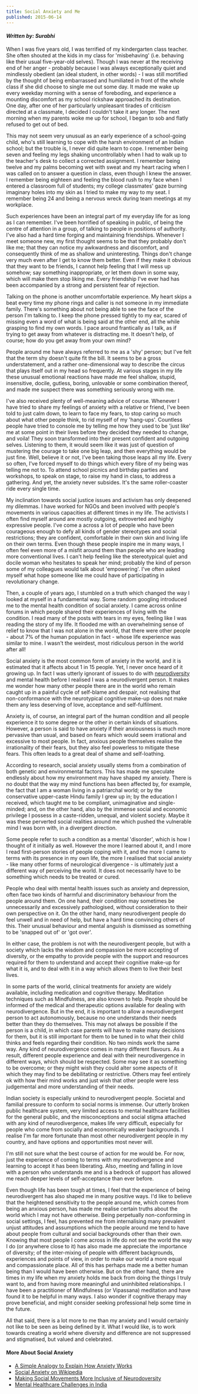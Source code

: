 ```yaml
---
title: Social Anxiety and Me
published: 2015-06-14
---
```


#### *Written by: Surabhi*

When I was five years old, I was terrified of my kindergarten class teacher. She often shouted at the kids in my class for 'misbehaving' (i.e. behaving like their usual five-year-old selves). Though I was never at the receiving end of her anger - probably because I was always exceptionally quiet and mindlessly obedient (an ideal student, in other words) - I was still mortified by the thought of being embarrassed and humiliated in front of the whole class if she did choose to single me out some day. It made me wake up every weekday morning with a sense of foreboding, and experience a mounting discomfort as my school rickshaw approached its destination. One day, after one of her particularly unpleasant tirades of criticism directed at a classmate, I decided I couldn't take it any longer. The next morning when my parents woke me up for school, I began to sob and flatly refused to get out of bed.

This may not seem very unusual as an early experience of a school-going child, who's still learning to cope with the harsh environment of an Indian school; but the trouble is, I never did quite learn to cope. I remember being seven and feeling my legs shaking uncontrollably when I had to walk up to the teacher's desk to collect a corrected assignment.  I remember being twelve and my palms becoming wet with sweat and my heart racing when I was called on to answer a question in class, even though I knew the answer. I remember being eighteen and feeling the blood rush to my face when I entered a classroom full of students; my college classmates' gaze burning imaginary holes into my skin as I tried to make my way to my seat. I remember being 24 and being a nervous wreck during team meetings at my workplace.

Such experiences have been an integral part of my everyday life for as long as I can remember. I've been horrified of speaking in public, of being the centre of attention in a group, of talking to people in positions of authority. I've also had a hard time forging and maintaining friendships. Whenever I meet someone new, my first thought seems to be that they probably don't like me; that they can notice my awkwardness and discomfort, and consequently think of me as shallow and uninteresting. Things don't change very much even after I get to know them better. Even if they make it obvious that they want to be friends, I cannot help feeling that I will mess up somehow; say something inappropriate, or let them down in some way, which will make them stop liking me. Every friendship I've ever had has been accompanied by a strong and persistent fear of rejection.

Talking on the phone is another uncomfortable experience. My heart skips a beat every time my phone rings and caller is not someone in my immediate family. There's something about not being able to see the face of the person I'm talking to. I keep the phone pressed tightly to my ear, scared of missing even a word of what is being said at the other end, all the while grasping to find my own words. I pace around frantically as I talk, as if trying to get away from whatever is distracting me. It doesn't help, of course; how do you get away from your own mind?

People around me have always referred to me as a 'shy' person; but I've felt that the term shy doesn't quite fit the bill. It seems to be a gross understatement, and a rather one-dimensional way to describe the circus that plays itself out in my head so frequently. At various stages in my life these unusual emotional reactions have made me feel shallow, stupid, insensitive, docile, gutless, boring, unlovable or some combination thereof, and made me suspect there was something seriously wrong with me.

I've also received plenty of well-meaning advice of course. Whenever I have tried to share my feelings of anxiety with a relative or friend, I've been told to just calm down, to learn to face my fears, to stop caring so much about what other people think, to rid myself of my 'hang-ups'. Countless people have tried to console me by telling me how they used to be 'just like' me at some point in their lives before they decided they needed to change, and voila! They soon transformed into their present confident and outgoing selves. Listening to them, it would seem like it was just of question of mustering the courage to take one big leap, and then everything would be just fine. Well, believe it or not, I've been taking those leaps all my life. Every so often, I've forced myself to do things which every fibre of my being was telling me not to. To attend school picnics and birthday parties and workshops, to speak on stage, to raise my hand in class, to address a gathering. And yet, the anxiety never subsides. It's the same roller-coaster ride every single time.

My inclination towards social justice issues and activism has only deepened my dilemmas. I have worked for NGOs and been involved with people's movements in various capacities at different times in my life. The activists I often find myself around are mostly outgoing, extroverted and highly expressive people. I've come a across a lot of people who have been courageous enough to defy all kinds of gender stereotypes and social restrictions; they are confident, comfortable in their own skin and living life on their own terms. Even though these people inspire me in many ways, I often feel even more of a misfit around them than people who are leading more conventional lives. I can't help feeling like the stereotypical quiet and docile woman who hesitates to speak her mind; probably the kind of person some of my colleagues would talk about 'empowering'. I've often asked myself what hope someone like me could have of participating in revolutionary change.

Then, a couple of years ago, I stumbled on a truth which changed the way I looked at myself in a fundamental way. Some random googling introduced me to the mental health condition of social anxiety. I came across online forums in which people shared their experiences of living with the condition. I read many of the posts with tears in my eyes, feeling like I was reading the story of my life. It flooded me with an overwhelming sense of relief to know that I was not alone in the world, that there were other people - about 7% of the human population in fact - whose life experience was similar to mine. I wasn't the weirdest, most ridiculous person in the world after all!

Social anxiety is the most common form of anxiety in the world, and it is estimated that it affects about 1 in 15 people. Yet, I never once heard of it growing up. In fact I was utterly ignorant of issues to do with [neurodiversity] and mental health before I realised I was a neurodivergent person. It makes me wonder how many other people there are in the world who remain caught up in a painful cycle of self-blame and despair, not realising that non-conformance with the neurotypical cognitive make-up does not make them any less deserving of love, acceptance and self-fulfilment.

[neurodiversity]:http://neurocosmopolitanism.com/neurodiversity-some-basic-terms-definitions/

Anxiety is, of course, an integral part of the human condition and all people experience it to some degree or the other in certain kinds of situations. However, a person is said to have anxiety if their anxiousness is much more pervasive than usual, and based on fears which would seem irrational and excessive to most people. In fact, anxious people themselves realise the irrationality of their fears, but they also feel powerless to mitigate these fears. This often leads to a great deal of shame and self-loathing.

According to research, social anxiety usually stems from a combination of both genetic and environmental factors. This has made me speculate endlessly about how my environment may have shaped my anxiety. There is no doubt that the way my mind functions has been affected by, for example, the fact that I am a woman living in a patriarchal world; or by the conservative upper-caste Hindu family I grew up in; by the education I received, which taught me to be compliant, unimaginative and single-minded; and, on the other hand, also by the immense social and economic privilege I possess in a caste-ridden, unequal, and violent society. Maybe it was these perverted social realities around me which pushed the vulnerable mind I was born with, in a divergent direction.

Some people refer to such a condition as a mental 'disorder', which is how I thought of it initially as well. However the more I learned about it, and I more I read first-person stories of people coping with it, and the more I came to terms with its presence in my own life, the more I realised that social anxiety - like many other forms of neurological divergence - is ultimately just a different way of perceiving the world. It does not necessarily have to be something which needs to be treated or cured.

People who deal with mental health issues such as anxiety and depression, often face two kinds of harmful and discriminatory behaviour from the people around them. On one hand, their condition may sometimes be unnecessarily and excessively pathologised, without consideration to their own perspective on it. On the other hand, many neurodivergent people do feel unwell and in need of help, but have a hard time convincing others of this. Their unusual behaviour and mental anguish is dismissed as something to be 'snapped out of' or 'got over'.

In either case, the problem is not with the neurodivergent people, but with a society which lacks the wisdom and compassion be more accepting of diversity, or the empathy to provide people with the support and resources required for them to understand and accept their cognitive make-up for what it is, and to deal with it in a way which allows them to live their best lives.

In some parts of the world, clinical treatments for anxiety are widely available, including medication and cognitive therapy. Meditation techniques such as Mindfulness, are also known to help. People should be informed of the medical and therapeutic options available for dealing with neurodivergence. But in the end, it is important to allow a neurodivergent person to act autonomously, because no one understands their needs better than they do themselves. This may not always be possible if the person is a child, in which case parents will have to make many decisions for them, but it is still important for them to be tuned in to what their child thinks and feels regarding their condition. No two minds work the same way. Any kind of neurodivergence comes in many different flavours. As a result, different people experience and deal with their neurodivergence in different ways, which should be respected. Some may see it as something to be overcome; or they might wish they could alter some aspects of it which they may find to be debilitating or restrictive. Others may feel entirely ok with how their mind works and just wish that other people were less judgemental and more understanding of their needs.

Indian society is especially unkind to neurodivergent people. Societal and familial pressure to conform to social norms is immense. Our utterly broken public healthcare system, very limited access to mental healthcare facilities for the general public, and the misconceptions and social stigma attached with any kind of neurodivergence, makes life very difficult, especially for people who come from socially and economically weaker backgrounds. I realise I'm far more fortunate than most other neurodivergent people in my country, and have options and opportunities most never will.

I'm still not sure what the best course of action for me would be. For now, just the experience of coming to terms with my neurodivergence and learning to accept it has been liberating. Also, meeting and falling in love with a person who understands me and is a bedrock of support has allowed me reach deeper levels of self-acceptance than ever before.

Even though life has been tough at times, I feel that the experience of being neurodivergent has also shaped me in many positive ways. I'd like to believe that the heightened sensitivity to the people around me, which comes from being an anxious person, has made me realise certain truths about the world which I may not have otherwise. Being perpetually non-conforming in social settings, I feel, has prevented me from internalising many prevalent unjust attitudes and assumptions which the people around me tend to have about people from cultural and social backgrounds other than their own. Knowing that most people I come across in life do not see the world the way I do (or anywhere close to it) has also made me appreciate the importance of diversity; of the inter-mixing of people with different backgrounds, experiences and points of view, in order to make our world a more equal and compassionate place. All of this has perhaps made me a better human being than I would have been otherwise. But on the other hand, there are times in my life when my anxiety holds me back from doing the things I truly want to, and from having more meaningful and uninhibited relationships. I have been a practitioner of Mindfulness (or Vipassana) meditation and have found it to be helpful in many ways. I also wonder if cognitive therapy may prove beneficial, and might consider seeking professional help some time in the future.

All that said, there is a lot more to me than my anxiety and I would certainly not like to be seen as being defined by it. What I would like, is to work towards creating a world where diversity and difference are not suppressed and stigmatised, but valued and celebrated.

#### More About Social Anxiety

* [A Simple Analogy to Explain How Anxiety Works](http://snapdraws.tumblr.com/post/50082858616/apologies-for-the-terrible-image-quality-im)
* [Social Anxiety on Wikipedia](https://en.wikipedia.org/wiki/Social_anxiety_disorder)
* [Making Social Movements More Inclusive of Neurodoversity](http://everydayfeminism.com/2015/06/neurodiversity-social-justice/)
* [Mental Healthcare Challenges in India](http://www.theguardian.com/global-development/2014/dec/29/india-mental-healthcare-challenges)
